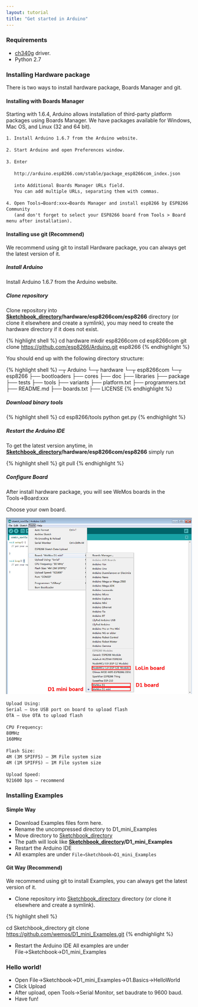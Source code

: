 ```yaml
---
layout: tutorial
title: "Get started in Arduino"
---  
```


### Requirements
* [ch340g](/downloads/) driver.
* Python 2.7

### Installing Hardware package

There is two ways to install hardware package, Boards Manager and git.

#### Installing with Boards Manager

Starting with 1.6.4, Arduino allows installation of third-party platform packages using Boards Manager. We have packages available for Windows, Mac OS, and Linux (32 and 64 bit).

```
1. Install Arduino 1.6.7 from the Arduino website.

2. Start Arduino and open Preferences window.

3. Enter 
   
   http://arduino.esp8266.com/stable/package_esp8266com_index.json
   
   into Additional Boards Manager URLs field. 
   You can add multiple URLs, separating them with commas.

4. Open Tools→Board:xxx→Boards Manager and install esp8266 by ESP8266 Community 
   (and don't forget to select your ESP8266 board from Tools > Board menu after installation).
```

#### Installing use git (Recommend)

We recommend using git to install Hardware package, you can always get the latest version of it.

##### Install Arduino 

Install Arduino 1.6.7 from the Arduino website.

##### Clone repository

Clone repository into **[Sketchbook_directory][Sketchbook_directory]/hardware/esp8266com/esp8266** directory (or clone it elsewhere and create a symlink), you may need to create the hardware directory if it does not exist.

{% highlight shell %}
cd hardware
mkdir esp8266com
cd esp8266com
git clone https://github.com/esp8266/Arduino.git esp8266
{% endhighlight %}

You should end up with the following directory structure:

{% highlight shell %}
─┬ Arduino
 └─┬ hardware
   └─┬ esp8266com
     └─┬ esp8266
       ├── bootloaders
       ├── cores
       ├── doc
       ├── libraries
       ├── package
       ├── tests
       ├── tools
       ├── variants
       ├── platform.txt
       ├── programmers.txt
       ├── README.md
       ├── boards.txt
       ├── LICENSE
{% endhighlight %}

##### Download binary tools

{% highlight shell %}
cd esp8266/tools
python get.py
{% endhighlight %}

##### Restart the Arduino IDE

To get the latest version anytime, in **[Sketchbook_directory][Sketchbook_directory]/hardware/esp8266com/esp8266** simply run

{% highlight shell %}
git pull
{% endhighlight %}

##### Configure Board

After install hardware package, you will see WeMos boards in the Tools→Board:xxx 

Choose your own board.

![board](./images/board.jpg)

```
Upload Using:
Serial – Use USB port on board to upload flash
OTA – Use OTA to upload flash

CPU Frequency:
80MHz
160MHz

Flash Size:
4M (3M SPIFFS) – 3M File system size
4M (1M SPIFFS) – 1M File system size

Upload Speed:
921600 bps – recommend
```

### Installing Examples

#### Simple Way

* Download Examples files form here.
* Rename the uncompressed directory to D1_mini_Examples
* Move directory to [Sketchbook_directory][Sketchbook_directory]
* The path will look like **[Sketchbook_directory][Sketchbook_directory]/D1_mini_Examples**
* Restart the Arduino IDE
* All examples are under `File→Sketchbook→D1_mini_Examples`

#### Git Way (Recommend)

We recommend using git to install Examples, you can always get the latest version of it.

* Clone repository into [Sketchbook_directory][Sketchbook_directory] directory (or clone it elsewhere and create a symlink).

{% highlight shell %}

cd Sketchbook_directory
git clone https://github.com/wemos/D1_mini_Examples.git
{% endhighlight %}

* Restart the Arduino IDE
All examples are under File→Sketchbook→D1_mini_Examples

### Hello world!

* Open File→Sketchbook→D1_mini_Examples→01.Basics→HelloWorld
* Click Upload
* After upload, open Tools→Serial Monitor, set baudrate to 9600 baud.
* Have fun!

[Sketchbook_directory]: ./sketchbook_directory.html